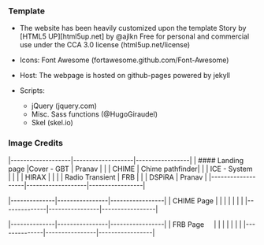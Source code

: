 
### Template
- The website has been heavily customized upon the template Story by [HTML5 UP][html5up.net] by @ajlkn
          Free for personal and commercial use under the CCA 3.0 license (html5up.net/license)
- Icons:	Font Awesome (fortawesome.github.com/Font-Awesome)

- Host:		The webpage is hosted on github-pages powered by jekyll

- Scripts:
	-	jQuery (jquery.com)
	- 	Misc. Sass functions (@HugoGiraudel)
	-	Skel (skel.io)

### Image Credits

|-------------------|-------------------|-----------------|
| #### Landing page |Cover - GBT	| Pranav 	  |
|	       	    | CHIME		| Chime pathfinder|
|	       	    | ICE - System	| 		  |
|	       	    | HIRAX		|		  |
|	       	    | Radio Transient	| FRB		  |
|	       	    | DSPiRA   		| Pranav	  |
|-------------------|-------------------|-----------------|

|--------------|----------------|-----------------|
| CHIME Page   |		|		  | 
|	       |		|		  |
|--------------|----------------|-----------------|

|--------------|----------------|-----------------|
| FRB Page     |		|		  |
|	       |		|		  |
|--------------|----------------|-----------------|
